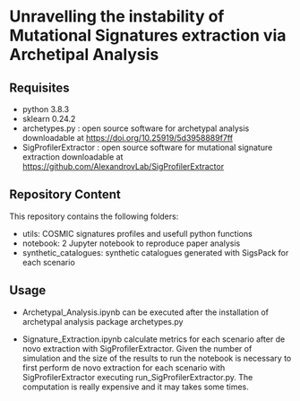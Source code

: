 # Unravelling the instability of Mutational Signatures extraction via Archetipal Analysis

## Requisites

- python 3.8.3
- sklearn 0.24.2
- archetypes.py : open source software for archetypal analysis downloadable at https://doi.org/10.25919/5d3958889f7ff
- SigProfilerExtractor : open source software for mutational signature extraction  downloadable at https://github.com/AlexandrovLab/SigProfilerExtractor


## Repository Content
This repository contains the following folders:
- utils: COSMIC signatures profiles and usefull python functions
- notebook: 2 Jupyter notebook to reproduce paper analysis
- synthetic_catalogues: synthetic catalogues generated with SigsPack for each scenario

## Usage
- Archetypal_Analysis.ipynb can be executed after the installation of archetypal analysis package archetypes.py

- Signature_Extraction.ipynb calculate metrics for each scenario after de novo extraction with SigProfilerExtractor. 
  Given the number of simulation and the size of the results to run the notebook is necessary to first perform de novo extraction for each scenario with
  SigProfilerExtractor executing run_SigProfilerExtractor.py. The computation is really expensive and it may takes some times.
 
